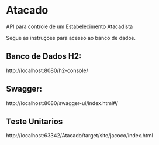 # Atacado
API para controle de um Estabelecimento Atacadista

Segue as instruçoes para acesso ao banco de dados.

## Banco de Dados H2:
http://localhost:8080/h2-console/

## Swagger:
http://localhost:8080/swagger-ui/index.html#/

## Teste Unitarios
http://localhost:63342/Atacado/target/site/jacoco/index.html
